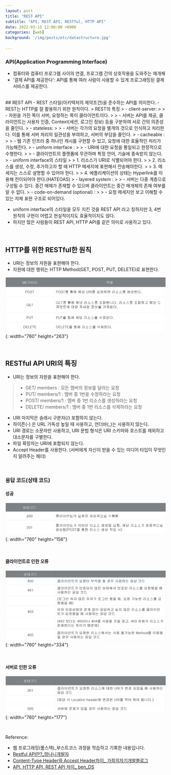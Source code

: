 ```yaml
---
layout: post
title: "REST API"
subtitle: "API, REST API, RESTful, HTTP API"
date: 2022-03-15 12:00:00 +0900
categories: [web]
background: '/img/posts/etc/datastructure.jpg'

---
```


### API(Application Programming Interface)

- 컴퓨터와 컴퓨터 프로그램 사이의 연결, 프로그램 간의 상호작용을 도와주는 매개체
- '결제 API를 제공한다': API를 통해 여러 사람이 사용할 수 있게 프로그래밍된 결제 서비스를 제공한다. 

<BR>
## REST API 
- REST 스타일(아키텍처의 제약조건)을 준수하는 API를 의미한다.
- REST는 HTTP를 잘 활용하기 위한 원칙이다. 
> REST의 특징
> - client-server:
> > - 자원을 가진 쪽이 서버, 요청하는 쪽이 클라이언트이다.
> > - 서버는 API를 제공, 클라이언트는 사용자 인증, Context(세션, 로그인 정보) 등을 구분하여 서로 간의 의존성을 줄인다.
> - stateless:
> > - 서버는 각가의 요청을 별개의 것으로 인식하고 처리한다. 이를 통해 서버 처리의 일관성을 부여하고, 서버의 부담을 줄인다.
> - cacheable : 
> > - 웹 기존 인프라 중 하나인 캐시를 구현할 수 있고, 요청에 대한 효율적인 처리가 가능해진다. 
> - uniform interface :
> > - URI에 대한 요청을 통일되고 한정적으로 수행한다.
> > - 클라이언트의 플랫폼에 무관하며 특정 언어, 기술에 종속받지 않는다. 
> - uniform interface의 스타일
> > 1. 리소스가 URI로 식별되어야 한다.
> > 2. 리소스를 생성, 수정, 추가하고자 할 때 HTTP 메세지에 표현해서 전송해야한다.
> > 3. 메세지는 스스로 설명할 수 있어야 한다.
> > 4. 에플리케이션의 상태는 Hyperlink를 이용해 전이되어야 한다.(HATEOAS)
> - layered system :
> > - 서버는 다중 계층으로 구성될 수 있다. 중간 매체가 존재할 수 있으며 클라이언트는 중간 매개체의 존재 여부를 알 수 없다. 
> - code-on-demand (optional) :
> > - 요청 메세지만 보고 이해할 수 있는 자체 표현 구조로 되어있다. 

- uniform interface의 스타일을 모두 지킨 것을 REST API 라고 칭하지만 3, 4번 원칙의 구현이 어렵고 현실적이지도 효율적이지도 않다. 
- 하지만 많은 사람들이 REST API, HTTP API를 같은 의미로 사용하고 있다.


<BR>

## HTTP를 위한 RESTful한 원칙
- URI는 정보의 자원을 표현해야 한다.
- 자원에 대한 행위는 HTTP Method(GET, POST, PUT, DELETE)로 표현한다.

![web_api](/img/posts/webprogramming/webapi.png){: width="760" height="263"}

<br>

## RESTful API URI의 특징

- URI는 정보의 자원을 표현해야 한다.
> - GET/  members : 모든 멤버의 정보를 달라는 요청
> - PUT/  members/1 : 멤버 중 1번을 수정하라는 요청
> - POST/  members/1 : 멤버 중 1번 리소스를 생성하라는 요청
> - DELETE/  members/1 : 멤버 중 1번 리소스를 삭제하라는 요청   

- URI 마지막은 슬래시 구분자(/) 포함하지 않는다.
- 하이픈(-) 은 URL 가독성 높일 때 사용하고, 언더바(_)는 사용하지 않는다.
- URI 경로는 소문자만 사용하고, URI 문법 형식은 URI 스키마와 호스트를 제외하고 대소문자를 구별한다.
- 파일 확장자는 URI에 포함되지 않는다.
- Accept Header를 사용한다. (서버에게 자신이 받을 수 있는 미디어 타입이 무엇인지 알려주는 헤더)

<br>

### 응답 코드(상태 코드)

#### 성공
![statuscodesuccess](/img/posts/webprogramming/webapisuccess.png){: width="760" height="156"}

<br>

#### 클라이언트로 인한 오류
![statuscoderror](/img/posts/webprogramming/webapierror.png){: width="760" height="334"}

<br>

#### 서버로 인한 오류
![statuscodeerror2](/img/posts/webprogramming/webapierror2.png){: width="760" height="177"}

<BR>

Reference:
- 웹 프로그래밍(풀스택)_부스트코스 과정을 학습하고 기록한 내용입니다. 
- [Restful API란?_망나니개발자](https://mangkyu.tistory.com/46)
- [Content-Type Header와 Accept Header차이_ 가희의자기개발블로그](https://gahui-developer123.tistory.com/106)
- [API, HTTP API, REST API 차이_ ben_DS](https://bentist.tistory.com/37)
